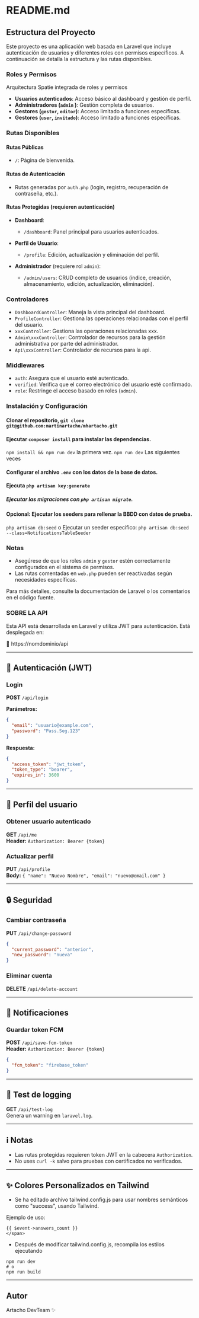 # README.md

## Estructura del Proyecto

Este proyecto es una aplicación web basada en Laravel que incluye autenticación de usuarios y diferentes roles con permisos específicos. A continuación se detalla la estructura y las rutas disponibles.

### Roles y Permisos
Arquitectura Spatie integrada de roles y permisos

- **Usuarios autenticados**: Acceso básico al dashboard y gestión de perfil.
- **Administradores (`admin` )**: Gestión completa de usuarios.
- **Gestores (`gestor`, `editor`)**: Acceso limitado a funciones específicas. 
- **Gestores (`user`, `invitado`)**: Acceso limitado a funciones específicas. 


### Rutas Disponibles

#### Rutas Públicas
- `/`: Página de bienvenida.

#### Rutas de Autenticación
- Rutas generadas por `auth.php` (login, registro, recuperación de contraseña, etc.).

#### Rutas Protegidas (requieren autenticación)
- **Dashboard**:
  - `/dashboard`: Panel principal para usuarios autenticados.

- **Perfil de Usuario**:
  - `/profile`: Edición, actualización y eliminación del perfil.

- **Administrador** (requiere rol `admin`):
  - `/admin/users`: CRUD completo de usuarios (índice, creación, almacenamiento, edición, actualización, eliminación).

### Controladores

- `DashboardController`: Maneja la vista principal del dashboard.
- `ProfileController`: Gestiona las operaciones relacionadas con el perfil del usuario.
- `xxxController`: Gestiona las operaciones relacionadas xxx.
- `Admin\xxxController`: Controlador de recursos para la gestión administrativa por parte del administrador.
- `Api\xxxController`: Controlador de recursos para la api.


### Middlewares

- `auth`: Asegura que el usuario esté autenticado.
- `verified`: Verifica que el correo electrónico del usuario esté confirmado.
- `role`: Restringe el acceso basado en roles (`admin`).


### Instalación y Configuración

#### Clonar el repositorio, `git clone git@github.com:martinartacho/mhartacho.git `
#### Ejecutar `composer install` para instalar las dependencias. 
`npm install && npm run dev`  la primera vez.
`npm run dev` Las siguientes veces 
#### Configurar el archivo `.env` con los datos de la base de datos.
#### Ejecuta `php artisan key:generate`
##### Ejecutar las migraciones con `php artisan migrate`.
#### Opcional: Ejecutar los seeders para rellenar la BBDD con datos de prueba.
`php artisan db:seed`
o Ejecutar un seeder específico: `php artisan db:seed --class=NotificationsTableSeeder`


### Notas

- Asegúrese de que los roles `admin` y `gestor` estén correctamente configurados en el sistema de permisos.
- Las rutas comentadas en `web.php` pueden ser reactivadas según necesidades específicas.

Para más detalles, consulte la documentación de Laravel o los comentarios en el código fuente.

### SOBRE LA API
Esta API está desarrollada en Laravel y utiliza JWT para autenticación. Está desplegada en:

🔗 https://nomdominio/api

---

## 🔐 Autenticación (JWT)

### Login
**POST** `/api/login`

**Parámetros:**
```json
{
  "email": "usuario@example.com",
  "password": "Pass.Seg.123"
}
```

**Respuesta:**
```json
{
  "access_token": "jwt_token",
  "token_type": "bearer",
  "expires_in": 3600
}
```

---

## 👤 Perfil del usuario

### Obtener usuario autenticado
**GET** `/api/me`  
**Header:** `Authorization: Bearer {token}`

### Actualizar perfil
**PUT** `/api/profile`  
**Body:** `{ "name": "Nuevo Nombre", "email": "nuevo@email.com" }`

---

## 🔒 Seguridad

### Cambiar contraseña
**PUT** `/api/change-password`  
```json
{
  "current_password": "anterior",
  "new_password": "nueva"
}
```

### Eliminar cuenta
**DELETE** `/api/delete-account`

---

## 🔔 Notificaciones

### Guardar token FCM
**POST** `/api/save-fcm-token`  
**Header:** `Authorization: Bearer {token}`  
```json
{
  "fcm_token": "firebase_token"
}
```

---

## 🧪 Test de logging
**GET** `/api/test-log`  
Genera un warning en `laravel.log`.

---

## ℹ️ Notas
- Las rutas protegidas requieren token JWT en la cabecera `Authorization`.
- No uses `curl -k` salvo para pruebas con certificados no verificados.

---

## ✨ Colores Personalizados en Tailwind
- Se ha editado  archivo tailwind.config.js para usar nombres semánticos como "success", usando Tailwind.

Ejemplo de uso:
```<span class="inline-flex items-center justify-center px-1.5 py-0.5 text-xs font-bold leading-none text-white bg-green-600 rounded-full transform translate-x-1/2 -translate-y-1/2">
{{ $event->answers_count }}
</span>
```
- Después de modificar tailwind.config.js, recompila los estilos ejecutando

```
npm run dev
# o
npm run build
```

---

## Autor
Artacho DevTeam ✨
